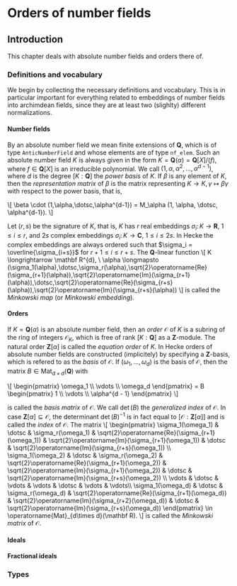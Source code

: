 # Orders of number fields

## Introduction

This chapter deals with absolute number fields and orders there of. 

### Definitions and vocabulary

We begin by collecting the necessary definitions and vocabulary. 
This is in particular important for everything related to embeddings of number fields into archimdean fields, since they are at least two (slighlty) different normalizations. 

#### Number fields

By an absolute number field we mean finite extensions of $\mathbf Q$, which is
of type `AnticNumberField` and whose elements are of type `nf_elem`. Such an
absolute number field $K$ is always given in the form $K = \mathbf Q(\alpha) =
\mathbf Q[X]/(f)$, where $f \in \mathbf Q[X]$ is an irreducible polynomial.  We
call $(1,\alpha,\alpha^2,\dotsc,\alpha^{d-1})$, where $d$ is the degree $[K :
\mathbf Q]$ the *power basis* of $K$. If $\beta$ is any element of $K$, then
the *representation matrix* of $\beta$ is the matrix representing $K \to K,
\gamma \mapsto \beta \gamma$ with respect to the power basis, that is,

\\[ \beta \cdot (1,\alpha,\dotsc,\alpha^{d-1}) = M_\alpha (1, \alpha, \dotsc, \alpha^{d-1}). \\]

Let $(r,s)$ be the signature of $K$, that is, $K$ has $r$ real embeddings $\sigma_i \colon K \to \mathbf{R}$, $1 \leq i \leq r$, and $2s$ complex embeddings $\sigma_i \colon K \to \mathbf{C}$, $1 \leq i \leq 2s$.
In Hecke the complex embeddings are always ordered such that $\sigma_i = \overline{\sigma_{i+s}}$ for $r + 1 \leq i \leq r + s$.
The $\mathbf{Q}$-linear function
\\[ K \longrightarrow \mathbf R^{d}, \ \alpha \longmapsto (\sigma_1(\alpha),\dotsc,\sigma_r(\alpha),\sqrt{2}\operatorname{Re}(\sigma_{r+1}(\alpha)),\sqrt{2}\operatorname{Im}(\sigma_{r+1}(\alpha)),\dotsc,\sqrt{2}\operatorname{Re}(\sigma_{r+s}(\alpha)),\sqrt{2}\operatorname{Im}(\sigma_{r+s}(\alpha)) \\]
is called the *Minkowski map* (or *Minkowski embedding*).

#### Orders

If $K = \mathbf Q(\alpha)$ is an absolute number field, then an *order* $\mathcal
O$ of $K$ is a subring of the ring of integers $\mathcal O_K$, which is free
of rank $[ K : \mathbf Q]$ as a $\mathbf Z$-module. The natural order $\mathbf
Z[\alpha]$ is called the *equation order* of $K$. In Hecke orders of absolute
number fields are constructed (implicitely) by specifying a $\mathbf Z$-basis,
which is refered to as the *basis* of $\mathcal O$. If
$(\omega_1,\dotsc,\omega_d)$ is the basis of $\mathcal O$, then the matrix $B
\in \operatorname{Mat}_{d \times d}(\mathbf Q)$ with

\\[ \begin{pmatrix} \omega_1 \\\\ \vdots \\\\ \omega_d \end{pmatrix} = B \begin{pmatrix} 1 \\\\ \vdots \\\\ \alpha^{d - 1} \end{pmatrix} \\]

is called the *basis matrix* of $\mathcal O$. We call $\det(B)$ the *generalized
index* of $\mathcal O$.  In case $\mathbf Z[\alpha] \subseteq \mathcal O$, the
determinant $\det(B)^{-1}$ is in fact equal to $[ \mathcal O : \mathbf Z[\alpha]]$
and is called the *index* of $\mathcal O$.
The matrix
\\[ \begin{pmatrix} 
\sigma_1(\omega_1) & \dotsc & \sigma_r(\omega_1) & \sqrt{2}\operatorname{Re}(\sigma_{r+1}(\omega_1)) & \sqrt{2}\operatorname{Im}(\sigma_{r+1}(\omega_1)) & \dotsc & \sqrt{2}\operatorname{Im}(\sigma_{r+s}(\omega_1)) \\\\
\sigma_1(\omega_2) & \dotsc & \sigma_r(\omega_2) & \sqrt{2}\operatorname{Re}(\sigma_{r+1}(\omega_2)) & \sqrt{2}\operatorname{Im}(\sigma_{r+1}(\omega_2)) & \dotsc  & \sqrt{2}\operatorname{Im}(\sigma_{r+s}(\omega_2)) \\\\
\vdots & \dotsc & \vdots & \vdots & \dotsc & \vdots & \vdots\\\\
\sigma_1(\omega_d) & \dotsc & \sigma_r(\omega_d) & \sqrt{2}\operatorname{Re}(\sigma_{r+1}(\omega_d)) & \sqrt{2}\operatorname{Im}(\sigma_{r+2}(\omega_d)) & \dotsc & \sqrt{2}\operatorname{Im}(\sigma_{r+s}(\omega_d))
\end{pmatrix}
\in \operatorname{Mat}_{d\times d}(\mathbf R).
\\]
is called the *Minkowski matrix* of $\mathcal O$.

#### Ideals

#### Fractional ideals

### Types
